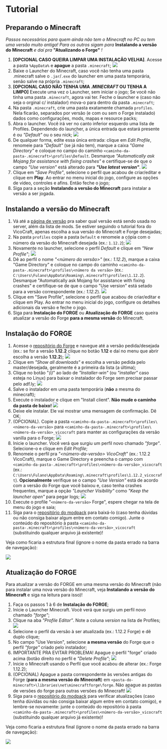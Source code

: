 # Tutorial

## Preparando o Minecraft

*Passos necessários para quem ainda não tem o Minecraft no PC ou tem uma versão muito antiga!* *Para os outros sigam para* **Instalando a versão do Minecraft** *e daí pra* **"Atualizando o Forge"** *!*

1. **[OPCIONAL CASO QUEIRA LIMPAR UMA INSTALAÇÃO VELHA]**. Acesse a pasta `%AppData%` e **apague** a pasta `.minecraft`;
![](img/tutorial/apagar_pasta.png)
2. Baixe o Launcher do Minecraft, caso você não tenha uma pasta .minecraft salve o `.jar`/`.exe` do launcher em uma pasta temporária, senão salve na própria `.minecraft`;
3. **[OPCIONAL CASO NÃO TENHA UMA *.MINECRAFT* OU TENHA A LIMPO]** Execute uma vez o Launcher, sem iniciar o jogo; Se você não tinha uma pasta `.minecraft`, agora vai ter. Feche o launcher e (caso não seja o orginal c/ instalador) mova-o para dentro da pasta `.minecraft`;
4. Na pasta `.minecraft`, crie uma pasta exatamente chamada `profiles`. Nela ficarão, separados por versão (e com ou sem o Forge instalado) dados como configurações, mods, mapas e resource packs;
5. Abra o launcher. Você irá ver no canto inferior esquerdo uma lista de Profiles. Dependendo do launcher, a única entrada que estará presente é ou *"Default"* ou o seu nick;
![](img/tutorial/launcher_1.png)
6. De qualquer forma, edite essa única entrada: clique em *Edit Profile*, renomeie para *"Default"* (se já não tem), marque a caixa *"Game Directory"* e coloque no campo do caminho `<caminho-da-pasta-.minecraft>\profiles\Default`. Desmarque *"Automatically ask Mojang for assistance with fixing crashes"* e certifique-se de que o campo *"Use version"* está alterado para ***"Use latest version"***.
![](img/tutorial/profile_default.png)
7. Clique em *"Save Profile"*, selecione o perfil que acabou de criar/editar e clique em **Play**. Ao entrar no menu inicial do jogo, configure as opções de vídeo, controles e afins. Então feche o jogo;
8. Siga para a seção **Instalando a versão do Minecraft** para instalar a versão a ser jogada.


## Instalando a versão do Minecraft

1. Vá até a [página de versão](version.md) pra saber qual versão está sendo usada no server, além da lista de mods. Se estiver seguindo o tutorial fora do VicoCraft, apenas escolha a sua versão do Minecraft e Forge desejadas;
2. Na pasta `profiles` copie a pasta `Default` e renomeie a cópia com o número da versão do Minecraft desejada (ex.: `1.12.2`);
![](img/tutorial/copiar_1.png)
3. Novamente no launcher, selecione o perfil *Default* e clique em *"New Profile"*;
![](img/tutorial/launcher_2.png)
4. Dê ao perfil o nome *"<número da versão>"* (ex.: *1.12.2*), marque a caixa "Game Directory" e coloque no campo do caminho `<caminho-da-pasta-.minecraft>\profiles\<número da versão>` (ex.: `C:\Users\Fulano\AppData\Roaming\.minecraft\profiles\1.12.2`). Desmarque "Automatically ask Mojang for assistance with fixing crashes" e certifique-se de que o campo "Use version" está setado para a versão correspondente (ex.: *1.12.2*).
![](img/tutorial/profile_vanilla.png)
5. Clique em "Save Profile", selecione o perfil que acabou de criar/editar e clique em Play. Ao entrar no menu inicial do jogo, configure os detalhes adicionais da versão e feche o jogo.
6. Siga para **Instalação do FORGE** ou **Atualização do FORGE** caso queira atualizar a versão do Forge **para a mesma versão** do Minecraft.


## Instalação do FORGE

1. Acesse o [repositório do Forge](http://files.minecraftforge.net) e navegue até a versão pedida/desejada (ex.: se for a versão __1.12.2__ clique no botão __1.12__ e daí no menu que abrir escolha a versão __1.12.2__);
![](img/tutorial/site_forge_1.png)
2. Clique em *"Show all downloads"* e escolha a versão pedida pelo master/desejada, geralmente é a primeira da lista (a última);
3. Clique no botão "*(i)*" ao lado de *"Installer-win"* (ou *"installer"* caso esteja no Linux) para baixar o instalador do Forge sem precisar passar pelo adf.ly;
![](img/tutorial/site_forge_2.png)
4. Salve o instalador em uma pasta temporária (**não** a mesma do minecraft);
5. Execute o instalador e clique em "Install client". **Não mude o caminho da pasta de baixo!**
![](img/tutorial/forge_setup_1.png)
6. Deixe ele instalar. Ele vai mostrar uma mensagem de confirmação. Dê OK;
7. (OPCIONAL). Copie a pasta `<caminho-da-pasta-.minecraft>\profiles\<número-da-versão>` para `<caminho-da-pasta-.minecraft>\profiles\<número-da-versão>_vicocraft` para manter as configurações da versão vanilla para o Forge;
![](img/tutorial/copiar_2.png)
8. Inicie o launcher. Você verá que surgiu um perfil novo chamado *"forge"*. Selecione-o e clique em *Edit Profile*;
9. Renomeie o perfil pra *"<número-da-versão> VicoCraft"* (ex.: 1.12.2 VicoCraft), marque o Game Directory e preencha o campo com `<caminho-da-pasta-.minecraft>\profiles\<número-da-versão>_vicocraft` (ex.: `C:\Users\Fulano\AppData\Roaming\.minecraft\profiles\1.12.2_vicocraft`). **Opcionalmente** verifique se o campo *"Use Version"* está de acordo com a versão do Forge que você baixou e, caso tenha crashes frequentes, marque a opção *"Launcher Visibility"* como *"Keep the launcher open"* para pegar logs;
![](img/tutorial/profile_forge.png)
10. Execute o profile "`<número-da-versão>` Forge", espere chegar na tela de menu do jogo e saia;
11. Siga para o [repositório do modpack](https://github.com/vicocraft/vicocraft) para baixá-lo (caso tenha dúvidas ou não consiga baixar algum entre em contato comigo). Junte o conteúdo do repositório à pasta `<caminho-da-pasta-.minecraft>\profiles\<número-da-versão>_vicocraft` (substituindo qualquer arquivo já existente)!

Veja como ficaria a estrutura final (ignore o nome da pasta errado na barra de navegação):

![](img/tutorial/profiles_forge_final.png)


## Atualização do FORGE

Para atualizar a versão do FORGE em uma mesma versão do Minecraft (não para instalar uma nova versão do Minecraft, veja **Instalando a versão do Minecraft** e siga na leitura para isso)!

1. Faça os passos 1 à 6 de **Instalação do FORGE**;
2. Inicie o Launcher Minecraft. Você verá que surgiu um perfil novo chamado *"forge"*;
3. Clique na aba *"Profile Editor"*. Note a coluna *version* na lista de Profiles;
![](img/tutorial/profiles_comparision.png)
4. Selecione o perfil da versão à ser atualizada (ex.: 1.12.2 Forge) e dê duplo clique;
5. No campo "Use Version", selecione **a mesma versão** do Forge que o perfil *"forge"* criado pelo instalador;
6. IMPORTANTE PRA EVITAR PROBLEMA! Apague o perfil "forge" criado acima (botão direito no perfil e *"Delete Profile"*;
![](img/tutorial/apagar_profile.png)
7. Inicie o Minecraft usando o Perfil que você acabou de alterar (ex.: Forge 1.12.2);
8. (OPCIONAL) Apague a pasta correspondente às versões antigas do Forge (**para a mesma versão do Minecraft**) em `<pasta-do-minecraft>\libraries\net\minecraftforge\forge`. Não apague as pastas de versões do forge para outras versões do Minecraft!
![](img/tutorial/qual_apagar.png)
9. Siga para o [repositório do modpack](https://github.com/vicocraft/vicocraft) para verificar atualizações (caso tenha dúvidas ou não consiga baixar algum entre em contato comigo), e lembre-se novamente: junte o conteúdo do repositório à pasta `<caminho-da-pasta-.minecraft>\profiles\<número-da-versão>_vicocraft` (substituindo qualquer arquivo já existente)!

Veja como ficaria a estrutura final (ignore o nome da pasta errado na barra de navegação):

![](img/tutorial/profiles_forge_final.png)